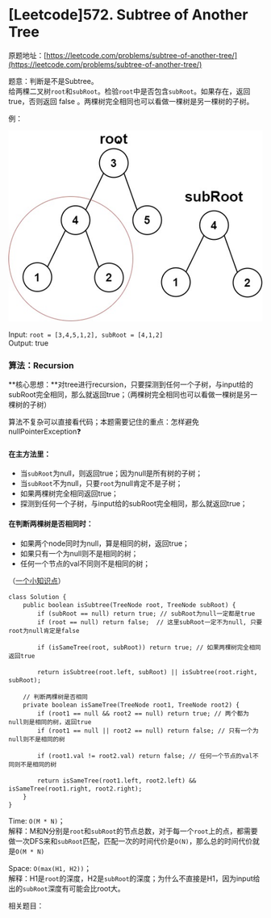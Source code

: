 # \[Leetcode\]572. Subtree of Another Tree

原题地址：[https://leetcode.com/problems/subtree-of-another-tree/](https://leetcode.com/problems/subtree-of-another-tree/)

题意：判断是不是Subtree。  
给两棵二叉树`root`和`subRoot`。检验`root`中是否包含`subRoot`。如果存在，返回 true，否则返回 false 。两棵树完全相同也可以看做一棵树是另一棵树的子树。

例：

![](../.gitbook/assets/subtree1-tree.jpg)

Input: `root = [3,4,5,1,2], subRoot = [4,1,2]`  
Output: true



### 算法：Recursion

**核心思想：**对tree进行recursion，只要探测到任何一个子树，与input给的subRoot完全相同，那么就返回true；（两棵树完全相同也可以看做一棵树是另一棵树的子树）

算法不复杂可以直接看代码；本题需要记住的重点：怎样避免nullPointerException❓

#### 在主方法里：

* 当`subRoot`为null，则返回true；因为null是所有树的子树；
* 当`subRoot`不为null，只要`root`为null肯定不是子树；
* 如果两棵树完全相同返回true；
* 探测到任何一个子树，与input给的subRoot完全相同，那么就返回true；

#### 在判断两棵树是否相同时：

* 如果两个node同时为null，算是相同的树，返回true；
* 如果只有一个为null则不是相同的树；
* 任何一个节点的val不同则不是相同的树；



（[一个小知识点](https://bhnigw.gitbook.io/-1/shu-ju-jie-gou-map#ru-guo-ba-treenode-jia-ru-hashmap)）

```text
class Solution {
    public boolean isSubtree(TreeNode root, TreeNode subRoot) {
        if (subRoot == null) return true; // subRoot为null一定都是true
        if (root == null) return false;  // 这里subRoot一定不为null, 只要root为null肯定是false
        
        if (isSameTree(root, subRoot)) return true; // 如果两棵树完全相同返回true
        
        return isSubtree(root.left, subRoot) || isSubtree(root.right, subRoot); 
    
    // 判断两棵树是否相同
    private boolean isSameTree(TreeNode root1, TreeNode root2) {
        if (root1 == null && root2 == null) return true; // 两个都为null则是相同的树，返回true
        if (root1 == null || root2 == null) return false; // 只有一个为null则不是相同的树
        
        if (root1.val != root2.val) return false; // 任何一个节点的val不同则不是相同的树

        return isSameTree(root1.left, root2.left) && isSameTree(root1.right, root2.right);
    }
}
```

Time: `O(M * N)`；  
解释：M和N分别是`root`和`subRoot`的节点总数，对于每一个`root`上的点，都需要做一次DFS来和`subRoot`匹配，匹配一次的时间代价是`O(N)`，那么总的时间代价就是`O(M * N)`

Space: `O(max(H1, H2))`；  
解释：H1是`root`的深度，H2是`subRoot`的深度；为什么不直接是H1，因为input给出的`subRoot`深度有可能会比root大。



相关题目：





